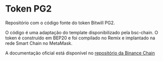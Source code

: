 # Token PG2

Repositório com o código fonte do token Bitwill PG2. 

O código é uma adaptação do template disponibilizado pela bsc-chain. O token é construído em BEP20 e foi compilado no Remix e implantado na rede Smart Chain no MetaMask.

A documentação oficial está disponível no [repositório da Binance Chain](https://github.com/bnb-chain/BEPs/blob/master/BEP20.md) 
